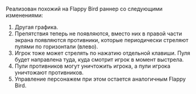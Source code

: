 Реализован похожий на Flappy Bird раннер со следующими изменениями:
1. Другая графика.
2. Препятствия теперь не появляются, вместо них в правой части экрана появляются противники, которые периодически стреляют пулями по горизонтали (влево).
3. Игрок тоже может стрелять по нажатию отдельной клавиши. Пуля будет направлена туда, куда смотрит игрок в момент выстрела.
4. Пули противников могут уничтожить игрока, а пули игрока уничтожают противников.
5. Управление персонажем при этом остается аналогичным Flappy Bird.
